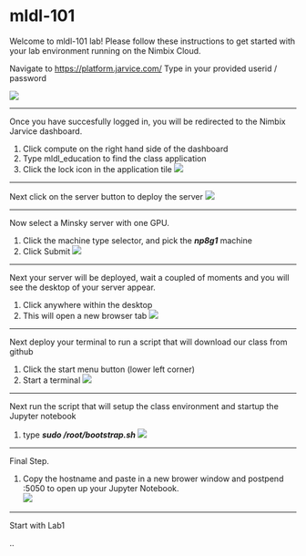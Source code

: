 # mldl-101

Welcome to mldl-101 lab!  Please follow these instructions to get started with your lab environment running on the Nimbix Cloud.

  Navigate to https://platform.jarvice.com/
  Type in your provided userid / password
  
![](https://github.com/dustinvanstee/random-public-files/raw/master/ss1.png)

---

Once you have succesfully logged in, you will be redirected to the Nimbix Jarvice dashboard.  
1.  Click compute on the right hand side of the dashboard
2.  Type mldl_education to find the class application
3.  Click the lock icon in the application tile
![](https://github.com/dustinvanstee/random-public-files/raw/master/ss2.png)

---
Next click on the server button to deploy the server
![](https://github.com/dustinvanstee/random-public-files/raw/master/ss3.png)

---
Now select a Minsky server with one GPU.  
1.  Click the machine type selector, and pick the ***np8g1*** machine
2.  Click Submit
![](https://github.com/dustinvanstee/random-public-files/raw/master/ss4.png)

---
Next your server will be deployed, wait a coupled of moments and you will see the desktop of your server appear.
1. Click anywhere within the desktop
2. This will open a new browser tab 
![](https://github.com/dustinvanstee/random-public-files/raw/master/ss5.png)


---
Next deploy your terminal to run a script that will download our class from github
1. Click the start menu button (lower left corner)
2. Start a terminal 
![](https://github.com/dustinvanstee/random-public-files/raw/master/ss6.png)


---
Next run the script that will setup the class environment and startup the Jupyter notebook
1. type ***sudo /root/bootstrap.sh***
![](https://github.com/dustinvanstee/random-public-files/raw/master/ss7.png)


---
Final Step.  
1.  Copy the hostname and paste in a new brower window and postpend :5050 to open up your Jupyter Notebook.  
![](https://github.com/dustinvanstee/random-public-files/raw/master/ss8.png)

---
Start with Lab1

..
